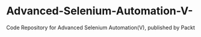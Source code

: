# Advanced-Selenium-Automation-V-
Code Repository for Advanced Selenium Automation(V), published by Packt
